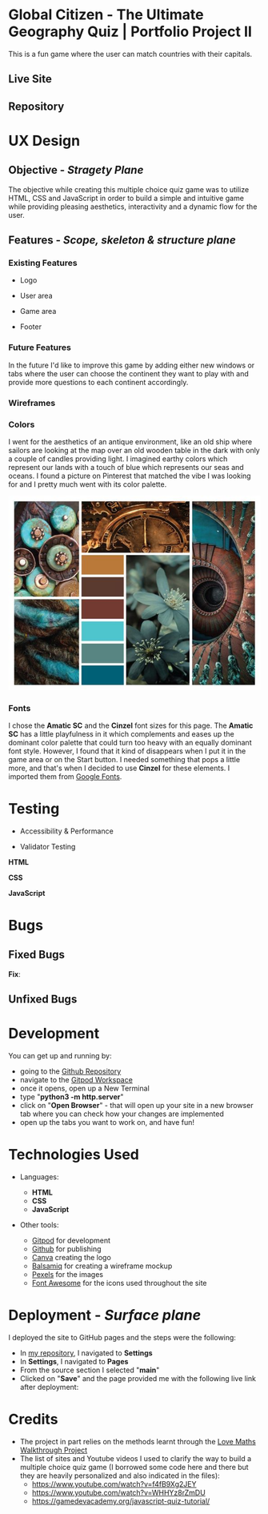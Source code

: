 # __Global Citizen - The Ultimate Geography Quiz | Portfolio Project II__

This is a fun game where the user can match countries with their capitals.

## Live Site

## Repository

# UX Design

## **Objective** - *Stragety Plane*

The objective while creating this multiple choice quiz game was to utilize HTML, CSS and JavaScript in order to build a simple and intuitive game while providing pleasing aesthetics, interactivity and a dynamic flow for the user.

## **Features** - *Scope, skeleton & structure plane*

### **Existing Features**

- Logo

- User area

- Game area

- Footer

### **Future Features**

In the future I'd like to improve this game by adding either new windows or tabs where the user can choose the continent they want to play with and provide more questions to each continent accordingly.

### **Wireframes**

### **Colors**

I went for the aesthetics of an antique environment, like an old ship where sailors are looking at the map over an old wooden table in the dark with only a couple of candles providing light. I imagined earthy colors which represent our lands with a touch of blue which represents our seas and oceans. I found a picture on Pinterest that matched the vibe I was looking for and I pretty much went with its color palette.

![color-palette](docs/color-vibe.jpg)

### **Fonts**

I chose the **Amatic SC** and the **Cinzel** font sizes for this page. The **Amatic SC** has a little playfulness in it which complements and eases up the dominant color palette that could turn too heavy with an equally dominant font style. However, I found that it kind of disappears when I put it in the game area or on the Start button. I needed something that pops a little more, and that's when I decided to use **Cinzel** for these elements.
I imported them from [Google Fonts](https://fonts.google.com/).

# **Testing**

- Accessibility & Performance

- Validator Testing

**HTML**

**CSS**

**JavaScript**

# **Bugs**

## **Fixed Bugs**

**Fix**:

## **Unfixed Bugs**

# **Development**

You can get up and running by:

- going to the [Github Repository](https://github.com/vivienrauch/JavaScript-Essentials-Portfolio-Project-Geography-Quiz)
- navigate to the [Gitpod Workspace](https://gitpod.io/workspaces)
- once it opens, open up a New Terminal
- type "**python3 -m http.server**"
- click on "**Open Browser**" - that will open up your site in a new browser tab where you can check how your changes are implemented
- open up the tabs you want to work on, and have fun!

# **Technologies Used**

- Languages:

    - **HTML**
    - **CSS**
    - **JavaScript**

- Other tools:

    - [Gitpod](https://gitpod.io/) for development
    - [Github](https://github.com) for publishing
    - [Canva](https://www.canva.com/) creating the logo
    - [Balsamiq](https://balsamiq.com/) for creating a wireframe mockup
    - [Pexels](https.//pexels.com/) for the images
    - [Font Awesome](https://fontawesome.com/) for the icons used throughout the site

# **Deployment** - *Surface plane*

I deployed the site to GitHub pages and the steps were the following:

- In [my repository](https://github.com/vivienrauch/HTML-CSS-Essentials-Portfolio-Project-Book-Club), I navigated to **Settings**
- In **Settings**, I navigated to **Pages**
- From the source section I selected "**main**"
- Clicked on "**Save**" and the page provided me with the following live link after deployment:

# **Credits**

- The project in part relies on the methods learnt through the [Love Maths Walkthrough Project](https://github.com/vivienrauch/love-maths)
- The list of sites and Youtube videos I used to clarify the way to build a multiple choice quiz game (I borrowed some code here and there but they are heavily personalized and also indicated in the files):
    - https://www.youtube.com/watch?v=f4fB9Xg2JEY
    - https://www.youtube.com/watch?v=WHHYz8rZmDU
    - https://gamedevacademy.org/javascript-quiz-tutorial/
